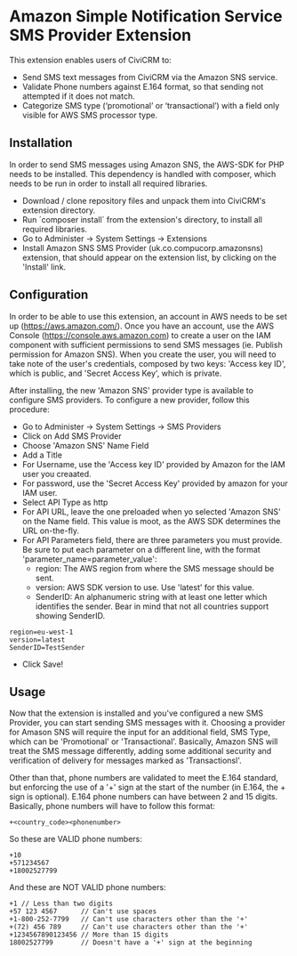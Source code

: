 Amazon Simple Notification Service SMS Provider Extension
======
This extension enables users of CiviCRM to:

- Send SMS text messages from CiviCRM via the Amazon SNS service.
- Validate Phone numbers against E.164 format, so that sending not attempted if it does not match.
- Categorize SMS type (‘promotional’ or ‘transactional’) with a field only visible for AWS SMS processor type.

Installation
------ 
In order to send SMS messages using Amazon SNS, the AWS-SDK for PHP needs to be installed. This dependency is handled with composer, 
which needs to be run in order to install all required libraries.
- Download / clone repository files and unpack them into CiviCRM's extension directory.
- Run ´composer install´ from the extension's directory, to install all required libraries.
- Go to Administer -> System Settings -> Extensions
- Install Amazon SNS SMS Provider (uk.co.compucorp.amazonsns) extension, that should appear on the extension list, by clicking on the 'Install' link.

Configuration
------
In order to be able to use this extension, an account in AWS needs to be set up (https://aws.amazon.com/). Once you have an account, use 
the AWS Console (https://console.aws.amazon.com) to create a user on the IAM component with sufficient permissions to send SMS messages (ie. Publish 
permission for Amazon SNS). When you create the user, you will need to take note of the user's credentials, composed by two keys: 
'Access key ID', which is public, and 'Secret Access Key', which is private.

After installing, the new 'Amazon SNS' provider type is available to configure SMS providers. To configure a new provider, follow this 
procedure:
- Go to Administer -> System Settings -> SMS Providers
- Click on Add SMS Provider
- Choose 'Amazon SNS' Name Field
- Add a Title
- For Username, use the 'Access key ID' provided by Amazon for the IAM user you creaated.
- For password, use the 'Secret Access Key' provided by amazon for your IAM user.
- Select API Type as http
- For API URL, leave the one preloaded when yo selected 'Amazon SNS' on the Name field. This value is moot, as the AWS SDK determines the URL on-the-fly.
- For API Parameters field, there are three parameters you must provide. Be sure to put each parameter on a
 different line, with the format 'parameter_name=parameter_value':
  - region: The AWS region from where the SMS message should be sent.
  - version: AWS SDK version to use. Use 'latest' for this value.
  - SenderID: An alphanumeric string with at least one letter which identifies the sender. Bear in mind that not all countries support showing SenderID.
```
region=eu-west-1
version=latest
SenderID=TestSender
```
- Click Save!

Usage
------
Now that the extension is installed and you've configured a new SMS Provider, you can start sending SMS messages with it. Choosing a 
provider for Amason SNS will require the input for an additional field, SMS Type, which can be 'Promotional' or 'Transactional'. 
Basically, Amazon SNS will treat the SMS message differently, adding some additional security and verification of delivery for messages 
marked as 'Transactionsl'.

Other than that, phone numbers are validated to meet the E.164 standard, but enforcing the use of a '+' sign at the start of the number (in E.164, the + 
sign is optional). E.164 phone numbers can have between 2 and 15 digits. Basically, phone numbers will have to follow this format:

```
+<country_code><phonenumber>
```

So these are VALID phone numbers:

```
+10
+571234567
+18002527799
```

And these are NOT VALID phone numbers:

```
+1 // Less than two digits
+57 123 4567      // Can't use spaces
+1-800-252-7799   // Can't use characters other than the '+'
+(72) 456 789     // Can't use characters other than the '+'
+1234567890123456 // More than 15 digits
18002527799       // Doesn't have a '+' sign at the beginning
```

